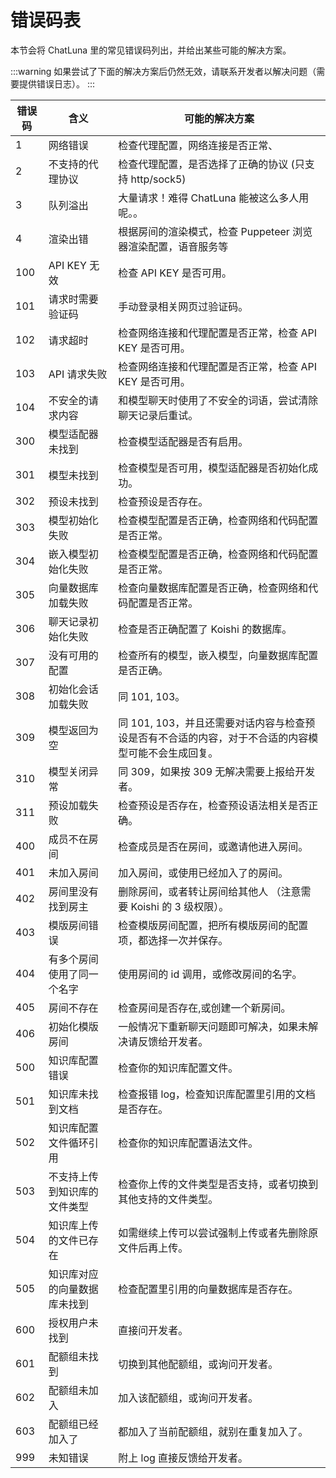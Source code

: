 # 错误码表

本节会将 ChatLuna 里的常见错误码列出，并给出某些可能的解决方案。

:::warning
如果尝试了下面的解决方案后仍然无效，请联系开发者以解决问题（需要提供错误日志）。
:::

| 错误码  | 含义                         |     可能的解决方案    |
|--------|-----------------------------|---------------------|
| 1      | 网络错误                      | 检查代理配置，网络连接是否正常、 |
| 2      | 不支持的代理协议               | 检查代理配置，是否选择了正确的协议 (只支持 http/sock5) |
| 3      | 队列溢出               | 大量请求！难得 ChatLuna 能被这么多人用呢。。 |
| 4      | 渲染出错               | 根据房间的渲染模式，检查 Puppeteer 浏览器渲染配置，语音服务等 |
| 100    | API KEY 无效                 | 检查 API KEY 是否可用。 |
| 101    | 请求时需要验证码               | 手动登录相关网页过验证码。 |
| 102    | 请求超时               | 检查网络连接和代理配置是否正常，检查 API KEY 是否可用。 |
| 103    | API 请求失败               | 检查网络连接和代理配置是否正常，检查 API KEY 是否可用。 |
| 104 | 不安全的请求内容 | 和模型聊天时使用了不安全的词语，尝试清除聊天记录后重试。 |
| 300    | 模型适配器未找到               | 检查模型适配器是否有启用。|
| 301    | 模型未找到                     | 检查模型是否可用，模型适配器是否初始化成功。|
| 302    | 预设未找到                   | 检查预设是否存在。|
| 303    | 模型初始化失败                 | 检查模型配置是否正确，检查网络和代码配置是否正常。|
| 304    | 嵌入模型初始化失败             | 检查模型配置是否正确，检查网络和代码配置是否正常。 |
| 305    | 向量数据库加载失败                   | 检查向量数据库配置是否正确，检查网络和代码配置是否正常。 |
| 306    | 聊天记录初始化失败                   | 检查是否正确配置了 Koishi 的数据库。 |
| 307    | 没有可用的配置                   | 检查所有的模型，嵌入模型，向量数据库配置是否正确。 |
| 308    | 初始化会话加载失败                   | 同 101, 103。 |
| 309    | 模型返回为空                   | 同 101, 103，并且还需要对话内容与检查预设是否有不合适的内容，对于不合适的内容模型可能不会生成回复。 |
| 310 | 模型关闭异常 | 同 309，如果按 309 无解决需要上报给开发者。 |
| 311 | 预设加载失败 | 检查预设是否存在，检查预设语法相关是否正确。 |
| 400 | 成员不在房间 | 检查成员是否在房间，或邀请他进入房间。 |
| 401 | 未加入房间 | 加入房间，或使用已经加入了的房间。 |
| 402 | 房间里没有找到房主 | 删除房间，或者转让房间给其他人 （注意需要 Koishi 的 3 级权限）。|
| 403 | 模版房间错误 | 检查模版房间配置，把所有模版房间的配置项，都选择一次并保存。 |
| 404 | 有多个房间使用了同一个名字 | 使用房间的 id 调用，或修改房间的名字。 |
| 405 | 房间不存在 | 检查房间是否存在,或创建一个新房间。 |
| 406 | 初始化模版房间 | 一般情况下重新聊天问题即可解决，如果未解决请反馈给开发者。 |
| 500 | 知识库配置错误 | 检查你的知识库配置文件。 |
| 501 | 知识库未找到文档 | 检查报错 log，检查知识库配置里引用的文档是否存在。 |
| 502 | 知识库配置文件循环引用 | 检查你的知识库配置语法文件。 |
| 503 | 不支持上传到知识库的文件类型 | 检查你上传的文件类型是否支持，或者切换到其他支持的文件类型。 |
| 504 | 知识库上传的文件已存在 | 如需继续上传可以尝试强制上传或者先删除原文件后再上传。|
| 505 | 知识库对应的向量数据库未找到 | 检查配置里引用的向量数据库是否存在。 |
| 600 | 授权用户未找到 | 直接问开发者。 |
| 601 | 配额组未找到 | 切换到其他配额组，或询问开发者。 |
| 602 | 配额组未加入 | 加入该配额组，或询问开发者。 |
| 603 | 配额组已经加入了 | 都加入了当前配额组，就别在重复加入了。 |
| 999 | 未知错误 | 附上 log 直接反馈给开发者。 |

